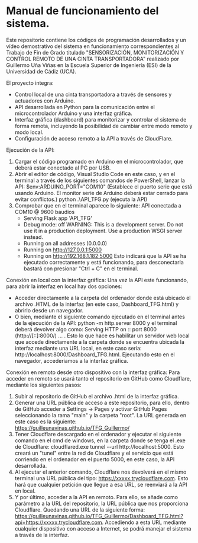 # Manual de funcionamiento del sistema.

Este repositorio contiene los códigos de programación desarrollados y un vídeo demostrativo del sistema en funcionamiento correspondientes al Trabajo de Fin de Grado titulado "SENSORIZACIÓN, MONITORIZACIÓN Y CONTROL REMOTO DE UNA CINTA TRANSPORTADORA" realizado por Guillermo Uña Viñas en la Escuela Superior de Ingeniería (ESI) de la Universidad de Cádiz (UCA).

El proyecto integra:
- Control local de una cinta transportadora a través de sensores y actuadores con Arduino.
- API desarrollada en Python para la comunicación entre el microcontrolador Arduino y una interfaz gráfica.
- Interfaz gráfica (dashboard) para monitorizar y controlar el sistema de forma remota, incluyendo la posibilidad de cambiar entre modo remoto y modo local.
- Configuración de acceso remoto a la API a través de CloudFlare.

Ejecución de la API:
  1. Cargar el código programado en Arduino en el microcontrolador, que deberá estar conectado al PC por USB.
  2. Abrir el editor de código, Visual Studio Code en este caso, y en el terminal a través de los siguientes comandos de PowerShell, lanzar la API:
      $env:ARDUINO_PORT="COM10" (Establece el puerto serie que está usando Arduino. El monitor serie de Arduino deberá estar cerrado para evitar conflictos.)
      python .\API_TFG.py (ejecuta la API)
  3. Comprobar que en el terminal aparece lo siguiente:
     API conectada a COM10 @ 9600 baudios
     * Serving Flask app 'API_TFG'
     * Debug mode: off
      WARNING: This is a development server. Do not use it in a production deployment. Use a production WSGI server instead.
     * Running on all addresses (0.0.0.0)
     * Running on http://127.0.0.1:5000
     * Running on http://192.168.1.182:5000
     Esto indicará que la API se ha ejecutado correctamente y está funcionando, para desconectarla bastará con presionar "Ctrl + C" en el terminal.

Conexión en local con la interfaz gráfica:
  Una vez la API este funcionando, para abrir la interfaz en local hay dos opciones:
  - Acceder directamente a la carpeta del ordenador donde está ubicado el archivo .HTML de la interfaz (en este caso, Dashboard_TFG.html) y abrirlo desde un     navegador.
  - O bien, mediante el siguiente comando ejecutado en el terminal antes de la ejecución de la API: python -m http.server 8000  y el terminal deberá devolver algo como: Serving HTTP on :: port 8000 (http://[::]:8000/) ... . Esto lo que hace es habilitar un servidor web local que accede directamente a la carpeta donde se encuentra ubicada la interfaz mediante una URL local, en este caso sería: http://localhost:8000/Dashboard_TFG.html. Ejecutando esto en el navegador, accederiamos a la interfaz gráfica.

Conexión en remoto desde otro dispositivo con la interfaz gráfica:
  Para acceder en remoto se usará tanto el repositorio en GitHub como Cloudflare, mediante los siguientes pasos:
  1. Subir al repositorio de GitHub el archivo .html de la interfaz gráfica.
  2. Generar una URL pública de acceso a este repositorio, para ello, dentro de GitHub acceder a Settings -> Pages y activar GitHub Pages seleccionando la rama "main" y la carpeta "root". La URL generada en este caso es la siguiente: https://guilleunavinas.github.io/TFG_Guillermo/
  3. Tener Cloudflare descargado en el ordenador y ejecutar el siguiente comando en el cmd de windows, en la carpeta donde se tenga el .exe de Cloudflare: cloudflared.exe tunnel --url http://localhost:5000. Esto creará un "tunel" entre la red de Cloudflare y el servicio que está corriendo en el ordenador en el puerto 5000, en este caso, la API desarrollada.
  4. Al ejecutar el anterior comando, Cloudflare nos devolverá en el mismo terminal una URL pública del tipo: https://xxxxx.trycloudflare.com. Esto hará que cualquier petición que llegue a esa URL, se reenviará a la API en local.
  5. Y por último, acceder a la API en remoto. Para ello, se añade como parámetro a la URL del repositorio, la URL pública que nos proporciona Cloudflare. Quedando una URL de la siguiente forma: https://guilleunavinas.github.io/TFG_Guillermo/Dashboard_TFG.html?api=https://xxxxx.trycloudflare.com. Accediendo a esta URL mediante cualquier dispositivo con acceso a Internet, se podrá manejar el sistema a través de la interfaz.

  
